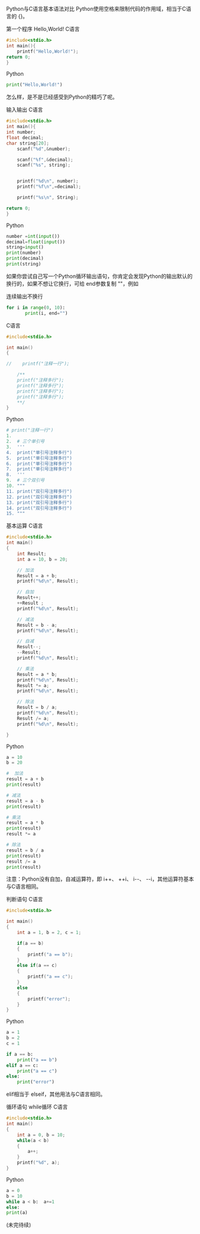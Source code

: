 Python与C语言基本语法对比
Python使用空格来限制代码的作用域，相当于C语言的 {}。

第一个程序 Hello,World!
C语言
```c
#include<stdio.h>
int main(){
    printf("Hello,World!");
return 0;
}
```
Python
```python
print("Hello,World!")
```
怎么样，是不是已经感受到Python的精巧了呢。

输入输出
C语言
```c
#include<stdio.h>
int main(){
int number;  
float decimal;
char string[20];
    scanf("%d",&number);

    scanf("%f",&decimal);
    scanf("%s", string);


    printf("%d\n", number);
    printf("%f\n",=decimal);

    printf("%s\n", String);

return 0;
}
```

Python
```py
number =int(input())
decimal=float(input())
string=input()
print(number)
print(decimal)
print(string)
```
如果你尝试自己写一个Python循环输出语句，你肯定会发现Python的输出默认的换行的，如果不想让它换行，可给 end参数复制 ""，例如

连续输出不换行
```py
for i in range(0, 10):
	   print(i, end="")
```

C语言
```c
#include<stdio.h>

int main()
{

//    printf("注释一行");

    /**
    printf("注释多行");
    printf("注释多行");
    printf("注释多行");
    printf("注释多行");
    **/
}

```
Python
```py
# print("注释一行")
1.	
2.	# 三个单引号
3.	'''
4.	print("单引号注释多行")
5.	print("单引号注释多行")
6.	print("单引号注释多行")
7.	print("单引号注释多行")
8.	'''
9.	# 三个双引号
10.	"""
11.	print("双引号注释多行")
12.	print("双引号注释多行")
13.	print("双引号注释多行")
14.	print("双引号注释多行")
15.	"""
```
基本运算
C语言
```c
#include<stdio.h>
int main()
{
    int Result;
    int a = 10, b = 20;

    // 加法
    Result = a + b;
    printf("%d\n", Result);

    // 自加
    Result++;
    ++Result ;
    printf("%d\n", Result);

    // 减法
    Result = b - a;
    printf("%d\n", Result);

    // 自减
    Result--;
    --Result;
    printf("%d\n", Result);

    // 乘法
    Result = a * b;
    printf("%d\n", Result);
    Result *= a;
    printf("%d\n", Result);

    // 除法
    Result = b / a;
    printf("%d\n", Result);
    Result /= a;
    printf("%d\n", Result); 

}
```

Python
```py
a = 10
b = 20

#  加法
result = a + b
print(result)

# 减法
result = a - b
print(result)

# 乘法
result = a * b
print(result)
result *= a

# 除法
result = b / a
print(result)
result /= a
print(result)


```

注意：Python没有自加，自减运算符，即 i++、 ++i、 i--、 --i，其他运算符基本与C语言相同。

判断语句
C语言
```c
#include<stdio.h>

int main()
{
    int a = 1, b = 2, c = 1;

    if(a == b)
    {
        printf("a == b");
    }
    else if(a == c)
    {
        printf("a == c");
    }
    else
    {
        printf("error");
    }
}
```


Python
```py
a = 1
b = 2
c = 1

if a == b:
    print("a == b")
elif a == c:
    print("a == c")
else:
    print("error")


```
elif相当于 elseif，其他用法与C语言相同。

循环语句
while循环
C语言
```c
#include<stdio.h>
int main()
{
    int a = 0, b = 10;
    while(a < b)
    {
        a++;
    }
    printf("%d", a);
}
```

Python
```py
a = 0
b = 10
while a < b:  a+=1
else:
print(a)
```

(未完待续)
